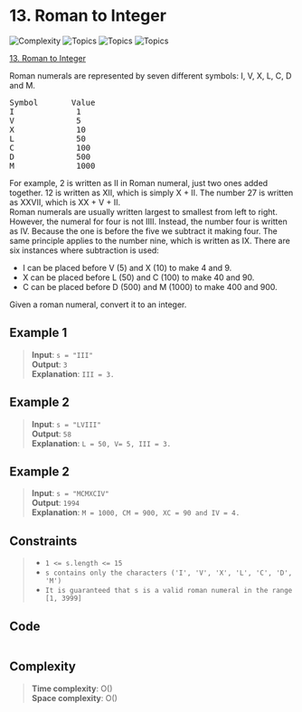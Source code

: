 # 13. Roman to Integer

![Complexity](https://img.shields.io/badge/easy-green)
![Topics](https://img.shields.io/badge/hash_table-blue)
![Topics](https://img.shields.io/badge/math-blue)
![Topics](https://img.shields.io/badge/string-blue)

[13. Roman to Integer](https://leetcode.com/problems/roman-to-integer/description/)

Roman numerals are represented by seven different symbols: I, V, X, L, C, D and M.  
<pre>
Symbol       Value  
I             1  
V             5  
X             10  
L             50  
C             100  
D             500  
M             1000  
</pre>

For example, 2 is written as II in Roman numeral, just two ones added together. 12 is written as XII, which is simply X + II. The number 27 is written as XXVII, which is XX + V + II.  
Roman numerals are usually written largest to smallest from left to right. However, the numeral for four is not IIII. Instead, the number four is written as IV. Because the one is before the five we subtract it making four. The same principle applies to the number nine, which is written as IX. There are six instances where subtraction is used:  
- I can be placed before V (5) and X (10) to make 4 and 9.
- X can be placed before L (50) and C (100) to make 40 and 90.
- C can be placed before D (500) and M (1000) to make 400 and 900.

Given a roman numeral, convert it to an integer.

## Example 1
> **Input**: `s = "III"`   
> **Output**: `3`  
> **Explanation**: `III = 3.`

## Example 2
> **Input**: `s = "LVIII"`  
> **Output**: `58`  
> **Explanation**: `L = 50, V= 5, III = 3.`

## Example 2
> **Input**: `s = "MCMXCIV"`  
> **Output**: `1994`  
> **Explanation**: `M = 1000, CM = 900, XC = 90 and IV = 4.`

## Constraints
> - `1 <= s.length <= 15`  
> - `s contains only the characters ('I', 'V', 'X', 'L', 'C', 'D', 'M')`
> - `It is guaranteed that s is a valid roman numeral in the range [1, 3999]`

## Code
```csharp

```

## Complexity
> **Time complexity**: O()  
> **Space complexity**: O()